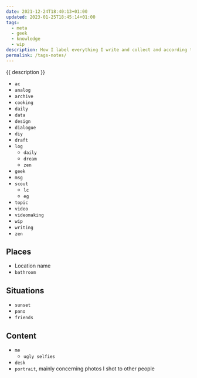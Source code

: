 ```yaml
---
date: 2021-12-24T18:40:13+01:00
updated: 2023-01-25T18:45:14+01:00
tags:
  - meta
  - geek
  - knowledge
  - wip
description: How I label everything I write and collect and according to what criteria.
permalink: /tags-notes/
---
```

{{ description }}

- `ac`
- `analog`
- `archive`
- `cooking`
- `daily`
- `data`
- `design`
- `dialogue`
- `diy`
- `draft`
- `log`
	- `daily`
	- `dream`
	- `zen`
- `geek`
- `msg`
- `scout`
	- `lc`
	- `eg`
- `topic`
- `video`
- `videomaking`
- `wip`
- `writing`
- `zen`

## Places

- Location name
- `bathroom`

## Situations

- `sunset`
- `pano`
- `friends`

## Content

- `me`
	- `ugly selfies`
- `desk`
- `portrait`, mainly concerning photos I shot to other people